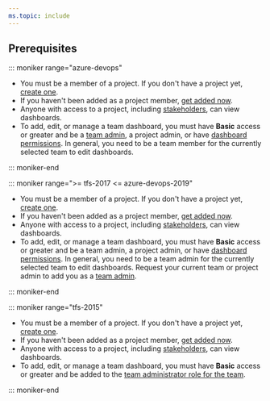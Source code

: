 ```yaml
---
ms.topic: include
---
```


<a id="permissions"> </a>

## Prerequisites

::: moniker range="azure-devops"

* You must be a member of a project. If you don't have a project yet, [create one](/azure/devops/organizations/accounts/set-up-vs).
* If you haven't been added as a project member, [get added now](/azure/devops/organizations/accounts/add-organization-users).
* Anyone with access to a project, including [stakeholders](/azure/devops/organizations/security/get-started-stakeholder), can view dashboards.
* To add, edit, or manage a team dashboard, you must have **Basic** access or greater and be a [team admin](/azure/devops/organizations/settings/add-team-administrator), a project admin, or have [dashboard permissions](/azure/devops/report/dashboards/dashboard-permissions). In general, you need to be a team member for the currently selected team to edit dashboards.

::: moniker-end

::: moniker range=">= tfs-2017 <= azure-devops-2019"

* You must be a member of a project. If you don't have a project yet, [create one](/azure/devops/organizations/projects/create-project).
* If you haven't been added as a project member, [get added now](/azure/devops/organizations/security/add-users-team-project).
* Anyone with access to a project, including [stakeholders](/azure/devops/organizations/security/get-started-stakeholder), can view dashboards.
* To add, edit, or manage a team dashboard, you must have **Basic** access or greater and be a team admin, a project admin, or have [dashboard permissions](/azure/devops/report/dashboards/dashboard-permissions). In general, you need to be a team admin for the currently selected team to edit dashboards. Request your current team or project admin to add you as a [team admin](/azure/devops/organizations/settings/add-team-administrator).

::: moniker-end

::: moniker range="tfs-2015"

* You must be a member of a project. If you don't have a project yet, [create one](/azure/devops/organizations/projects/create-project).
* If you haven't been added as a project member, [get added now](/azure/devops/organizations/security/add-users-team-project).
* Anyone with access to a project, including [stakeholders](/azure/devops/organizations/security/get-started-stakeholder), can view dashboards.
* To add, edit, or manage a team dashboard, you must have **Basic** access or greater and be added to the [team administrator role for the team](/azure/devops/organizations/settings/add-team-administrator).

::: moniker-end
